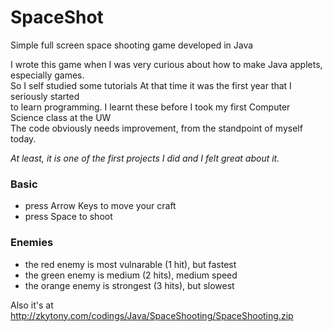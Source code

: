 SpaceShot
=========

Simple full screen space shooting game developed in Java

I wrote this game when I was very curious about how to make Java applets, especially games.  
So I self studied some tutorials At that time it was the first year that I seriously started  
to learn programming. I learnt these before I took my first Computer Science class at the UW  
The code obviously needs improvement, from the standpoint of myself today.  

*At least, it is one of the first projects I did and I felt great about it.*

### Basic
* press Arrow Keys to move your craft
* press Space to shoot

### Enemies
* the red enemy is most vulnarable (1 hit), but fastest  
* the green enemy is medium (2 hits), medium speed  
* the orange enemy is strongest (3 hits), but slowest  

Also it's at
http://zkytony.com/codings/Java/SpaceShooting/SpaceShooting.zip
